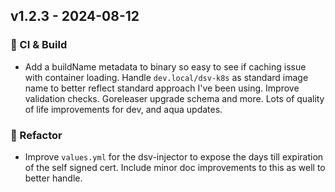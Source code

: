 ## v1.2.3 - 2024-08-12


### 🤖 CI & Build

- Add a buildName metadata to binary so easy to see if caching issue with container loading. Handle `dev.local/dsv-k8s` as standard image name to better reflect standard approach I've been using. Improve validation checks. Goreleaser upgrade schema and more. Lots of quality of life improvements for dev, and aqua updates.

### 🔨 Refactor

- Improve `values.yml` for the dsv-injector to expose the days till expiration of the self signed cert.
Include minor doc improvements to this as well to better handle.
